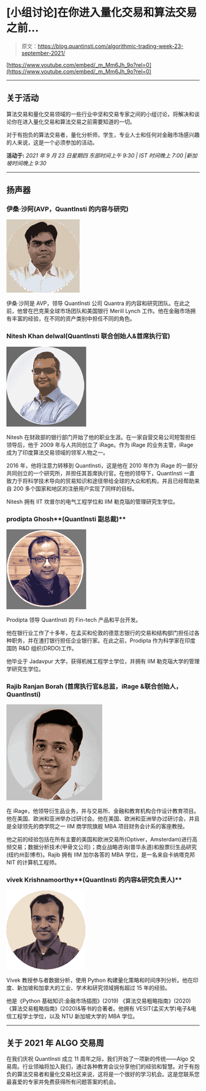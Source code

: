 # [小组讨论]在你进入量化交易和算法交易之前...

> 原文：<https://blog.quantinsti.com/algorithmic-trading-week-23-september-2021/>

[https://www.youtube.com/embed/_m_Mm6Jh_9o?rel=0](https://www.youtube.com/embed/_m_Mm6Jh_9o?rel=0)

* * *

## 关于活动

算法交易和量化交易领域的一些行业中坚和交易专家之间的小组讨论，将解决和谈论你在进入量化交易和算法交易之前需要知道的一切。

对于有抱负的算法交易者，量化分析师，学生，专业人士和任何对金融市场感兴趣的人来说，这是一个必须参加的活动。

**活动于:**
*2021 年 9 月 23 日星期四
东部时间上午 9:30 | IST 时间晚上 7:00 |新加坡时间晚上 9:30*

* * *

## 扬声器

### 伊桑·沙阿(AVP，QuantInsti 的内容与研究)

![Ishan Shah pic](img/8e9f3adbd9a8683c96eb4ea73e4c9ec4.png)

伊桑·沙阿是 AVP，领导 QuantInsti 公司 Quantra 的内容和研究团队。在此之前，他曾在巴克莱全球市场团队和美国银行 Merill Lynch 工作。他在金融市场拥有丰富的经验，在不同的资产类别中担任不同的角色。

### **Nitesh Khan delwal(QuantInsti 联合创始人&首席执行官)**

![Nitesh Khandelwal pic](img/48af2cf4ba8551849e7d539ec9e2b09d.png)

Nitesh 在财政部的银行部门开始了他的职业生涯。在一家自营交易公司短暂担任领导后，他于 2009 年与人共同创立了 iRage。作为 iRage 的业务主管，iRage 成为了印度算法交易领域的领军人物之一。

2016 年，他将注意力转移到 QuantInsti，这是他在 2010 年作为 iRage 的一部分共同创立的一个研究所，并担任其首席执行官。在他的领导下，QuantInsti 一直致力于将科学技术导向的贸易知识和途径带给全球的大众和机构，并且已经帮助来自 200 多个国家和地区的注册用户实现了同样的目标。

Nitesh 拥有 IIT 坎普尔的电气工程学位和 IIM 勒克瑙的管理研究生学位。

### prodipta Ghosh**(QuantInsti 副总裁)**

![Prodipta Ghosh pic](img/a822442e9029cc0fc147a4dcffed021e.png)

Prodipta 领导 QuantInsti 的 Fin-tech 产品和平台开发。

他在银行业工作了十多年，在孟买和伦敦的德意志银行的交易和结构部门担任过各种职务，并在渣打银行担任企业银行家。在此之前，Prodipta 作为科学家在印度国防 R&D 组织(DRDO)工作。

他毕业于 Jadavpur 大学，获得机械工程学士学位，并拥有 IIM 勒克瑙大学的管理学研究生学位。

### Rajib Ranjan Borah **(首席执行官&总监，iRage &联合创始人，QuantInsti)**

![Rajib Ranjan Borah pic](img/39a8c614c95ccdfffed7f4af2be997f5.png)

在 iRage，他领导衍生品业务，并与交易所、金融和教育机构合作设计教育项目。他在美国、欧洲和亚洲举办过研讨会。他在美国、欧洲和亚洲举办过研讨会，并且是全球领先的商学院之一 IIM 商学院旗舰 MBA 项目财务会计系的客座教授。

他之前的经验包括在所有主要的美国和欧洲交易所(Optiver，Amsterdam)进行高频交易；数据分析技术(甲骨文公司)；商业战略咨询(普华永道)和股票衍生品研究(纽约州彭博市)。Rajib 拥有 IIM 加尔各答的 MBA 学位，是一名来自卡纳塔克邦 NIT 的计算机工程师。

### vivek Krishnamoorthy**(QuantInsti 的内容&研究负责人)**

![Vivek Krishnamoorthy pic](img/ecb4cb0643d8965c914d4c61e2a6c3ef.png)

Vivek 教授参与者数据分析，使用 Python 构建量化策略和时间序列分析。他在印度、新加坡和加拿大的工业、学术和研究领域拥有超过 15 年的经验。

他是《Python 基础知识:金融市场插图》(2019) 《算法交易粗略指南》(2020) 《算法交易粗略指南》(2020)&等书的合著者。他拥有 VESIT(孟买大学)电子&电信工程学士学位，以及 NTU 新加坡大学的 MBA 学位。

* * *

## 关于 2021 年 ALGO 交易周

在我们庆祝 QuantInsti 成立 11 周年之际，我们开始了一项新的传统——Algo 交易周。行业领袖将加入我们，通过各种教育会议分享他们的经验和智慧。对于有抱负的算法交易者和量化交易社区来说，这将是一个很好的学习机会。这是您联系您最喜爱的专家并免费获得所有问题答案的机会。